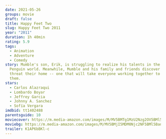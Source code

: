 ```yaml
---
date: 2021-05-26
groups: movie
draft: false
title: Happy Feet Two
slug: Happy Feet Two 2011
year: "2011"
duration: 1h 40min
rating: 5.9
tags:
  - Animation
  - Adventure
  - Comedy
story: Mumble's son, Erik, is struggling to realize his talents in the Emperor
  Penguin world. Meanwhile, Mumble and his family and friends discover a new
  threat their home -- one that will take everyone working together to save
  them.
stars:
  - Carlos Alazraqui
  - Lombardo Boyar
  - Jeffrey Garcia
  - Johnny A. Sanchez
  - Sofía Vergara
imdbid: tt1402488
parentsguide: 10
moviecover: https://m.media-amazon.com/images/M/MV5BMTg1MzU2Nzg2OV5BMl5BanBnXkFtZTcwNzE3MzAxNg@@._V1_FMjpg_UX384_.jpg
moviebg: https://m.media-amazon.com/images/M/MV5BMjI5MDM0Njc2NF5BMl5BanBnXkFtZTcwMzc4MDEwNw@@._V1_FMjpg_UX1280_.jpg
trailer: K1AP6bBKl-c
---
```

